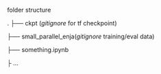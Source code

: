 folder structure

.
├── ckpt (*gitignore* for tf checkpoint)


├── small_parallel_enja(*gitignore* training/eval data)


├── something.ipynb


├
...
